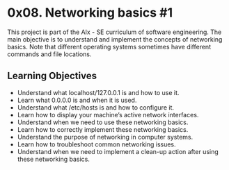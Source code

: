 0x08. Networking basics #1
==========================

This project is part of the Alx - SE curriculum of software engineering. The main objective is to understand and implement the concepts of networking basics. Note that different operating systems sometimes have different commands and file locations.

Learning Objectives
-------------------

- Understand what localhost/127.0.0.1 is and how to use it.
- Learn what 0.0.0.0 is and when it is used.
- Understand what /etc/hosts is and how to configure it.
- Learn how to display your machine’s active network interfaces.
- Understand when we need to use these networking basics.
- Learn how to correctly implement these networking basics.
- Understand the purpose of networking in computer systems.
- Learn how to troubleshoot common networking issues.
- Understand when we need to implement a clean-up action after using these networking basics.


